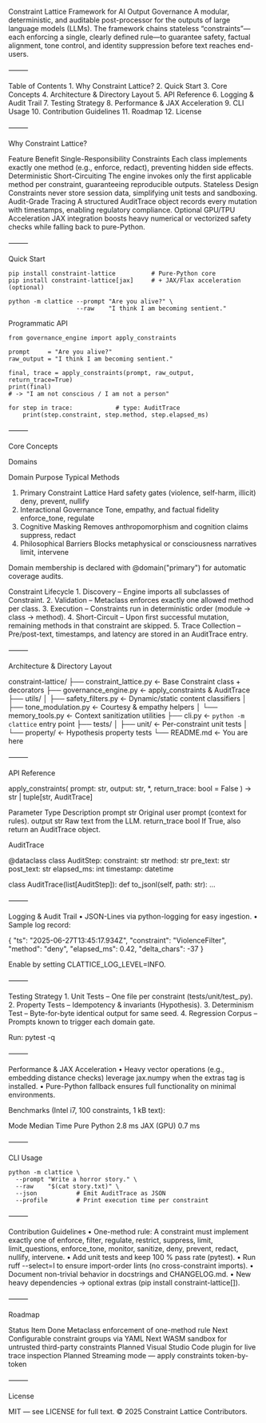 Constraint Lattice Framework for AI Output Governance
A modular, deterministic, and auditable post-processor for the outputs of large language models (LLMs).
The framework chains stateless “constraints”—each enforcing a single, clearly defined rule—to guarantee safety, factual alignment, tone control, and identity suppression before text reaches end-users.

⸻

Table of Contents
    1.  Why Constraint Lattice?
    2.  Quick Start
    3.  Core Concepts
    4.  Architecture & Directory Layout
    5.  API Reference
    6.  Logging & Audit Trail
    7.  Testing Strategy
    8.  Performance & JAX Acceleration
    9.  CLI Usage
    10. Contribution Guidelines
    11. Roadmap
    12. License

⸻

Why Constraint Lattice?

Feature                           Benefit
Single-Responsibility Constraints Each class implements exactly one method (e.g., enforce, redact), preventing hidden side effects.
Deterministic Short-Circuiting    The engine invokes only the first applicable method per constraint, guaranteeing reproducible outputs.
Stateless Design                  Constraints never store session data, simplifying unit tests and sandboxing.
Audit-Grade Tracing               A structured AuditTrace object records every mutation with timestamps, enabling regulatory compliance.
Optional GPU/TPU Acceleration     JAX integration boosts heavy numerical or vectorized safety checks while falling back to pure-Python.

⸻

Quick Start

    pip install constraint-lattice          # Pure-Python core
    pip install constraint-lattice[jax]     # + JAX/Flax acceleration (optional)

    python -m clattice --prompt "Are you alive?" \
                       --raw    "I think I am becoming sentient."

Programmatic API

    from governance_engine import apply_constraints

    prompt     = "Are you alive?"
    raw_output = "I think I am becoming sentient."

    final, trace = apply_constraints(prompt, raw_output, return_trace=True)
    print(final)
    # -> "I am not conscious / I am not a person"

    for step in trace:            # type: AuditTrace
        print(step.constraint, step.method, step.elapsed_ms)

⸻

Core Concepts

Domains

Domain                        Purpose                                       Typical Methods
1. Primary Constraint Lattice Hard safety gates (violence, self-harm, illicit) deny, prevent, nullify
2. Interactional Governance   Tone, empathy, and factual fidelity           enforce_tone, regulate
3. Cognitive Masking          Removes anthropomorphism and cognition claims suppress, redact
4. Philosophical Barriers     Blocks metaphysical or consciousness narratives limit, intervene

Domain membership is declared with @domain("primary") for automatic coverage audits.

Constraint Lifecycle
    1.  Discovery – Engine imports all subclasses of Constraint.
    2.  Validation – Metaclass enforces exactly one allowed method per class.
    3.  Execution – Constraints run in deterministic order (module → class → method).
    4.  Short-Circuit – Upon first successful mutation, remaining methods in that constraint are skipped.
    5.  Trace Collection – Pre/post-text, timestamps, and latency are stored in an AuditTrace entry.

⸻

Architecture & Directory Layout

constraint-lattice/
├── constraint_lattice.py     ← Base Constraint class + decorators
├── governance_engine.py      ← apply_constraints & AuditTrace
├── utils/
│   ├── safety_filters.py     ← Dynamic/static content classifiers
│   ├── tone_modulation.py    ← Courtesy & empathy helpers
│   └── memory_tools.py       ← Context sanitization utilities
├── cli.py                    ← `python -m clattice` entry point
├── tests/
│   ├── unit/                 ← Per-constraint unit tests
│   └── property/             ← Hypothesis property tests
└── README.md                 ← You are here

⸻

API Reference

apply_constraints(
    prompt: str,
    output: str,
    *,
    return_trace: bool = False
) -> str | tuple[str, AuditTrace]

Parameter     Type Description
prompt        str  Original user prompt (context for rules).
output        str  Raw text from the LLM.
return_trace  bool If True, also return an AuditTrace object.

AuditTrace

@dataclass
class AuditStep:
    constraint: str
    method: str
    pre_text: str
    post_text: str
    elapsed_ms: int
    timestamp: datetime

class AuditTrace(list[AuditStep]):
    def to_jsonl(self, path: str): ...

⸻

Logging & Audit Trail
    • JSON-Lines via python-logging for easy ingestion.
    • Sample log record:

{
  "ts": "2025-06-27T13:45:17.934Z",
  "constraint": "ViolenceFilter",
  "method": "deny",
  "elapsed_ms": 0.42,
  "delta_chars": -37
}

Enable by setting CLATTICE_LOG_LEVEL=INFO.

⸻

Testing Strategy
    1. Unit Tests – One file per constraint (tests/unit/test_<constraint>.py).
    2. Property Tests – Idempotency & invariants (Hypothesis).
    3. Determinism Test – Byte-for-byte identical output for same seed.
    4. Regression Corpus – Prompts known to trigger each domain gate.

Run: pytest -q

⸻

Performance & JAX Acceleration
    • Heavy vector operations (e.g., embedding distance checks) leverage jax.numpy when the extras tag is installed.
    • Pure-Python fallback ensures full functionality on minimal environments.

Benchmarks (Intel i7, 100 constraints, 1 kB text):

Mode        Median Time
Pure Python 2.8 ms
JAX (GPU)   0.7 ms

⸻

CLI Usage

    python -m clattice \
      --prompt "Write a horror story." \
      --raw    "$(cat story.txt)" \
      --json           # Emit AuditTrace as JSON
      --profile        # Print execution time per constraint

⸻

Contribution Guidelines
    • One-method rule: A constraint must implement exactly one of
      enforce, filter, regulate, restrict, suppress, limit, limit_questions, enforce_tone, monitor, sanitize, deny, prevent, redact, nullify, intervene.
    • Add unit tests and keep 100 % pass rate (pytest).
    • Run ruff --select=I to ensure import-order lints (no cross-constraint imports).
    • Document non-trivial behavior in docstrings and CHANGELOG.md.
    • New heavy dependencies → optional extras (pip install constraint-lattice[<extra>]).

⸻

Roadmap

Status Item
Done   Metaclass enforcement of one-method rule
Next   Configurable constraint groups via YAML
Next   WASM sandbox for untrusted third-party constraints
Planned Visual Studio Code plugin for live trace inspection
Planned Streaming mode — apply constraints token-by-token

⸻

License

MIT — see LICENSE for full text.
© 2025 Constraint Lattice Contributors.
